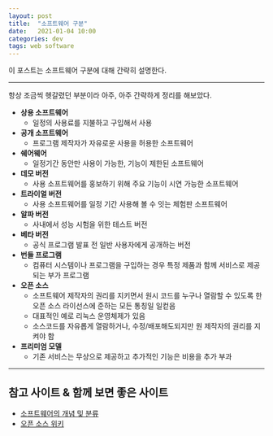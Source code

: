 ```yaml
---
layout: post
title:  "소프트웨어 구분"
date:   2021-01-04 10:00
categories: dev
tags: web software
---
```


이 포스트는 소프트웨어 구분에 대해 간략히 설명한다.

---

항상 조금씩 헷갈렸던 부분이라 아주, 아주 간략하게 정리를 해보았다.

- **상용 소프트웨어**
    - 일정의 사용료를 지불하고 구입해서 사용
- **공개 소프트웨어**
    - 프로그램 제작자가 자유로운 사용을 허용한 소프트웨어
- **쉐어웨어**
    - 일정기간 동안만 사용이 가능한, 기능이 제한된 소프트웨어
- **데모 버전**
    - 사용 소프트웨어를 홍보하기 위해 주요 기능이 시연 가능한 소프트웨어
- **트라이얼 버전**
    - 사용 소프트웨어를 일정 기간 사용해 볼 수 잇는 체험판 소프트웨어
- **알파 버전**
    - 사내에서 성능 시험을 위한 테스트 버전
- **베타 버전**
    - 공식 프로그램 발표 전 일반 사용자에게 공개하는 버전
- **번들 프로그램**
    - 컴퓨터 시스템이나 프로그램을 구입하는 경우 특정 제품과 함께 서비스로 제공되는 부가 프로그램
- **오픈 소스**
    - 소프트웨어 제작자의 권리를 지키면서 원시 코드를 누구나 열람할 수 있도록 한 오픈 소스 라이선스에 준하는 모든 통칭일 일컫음
    - 대표적인 예로 리눅스 운영체제가 있음
    - 소스코드를 자유롭게 열람하거나, 수정/배포해도되지만 원 제작자의 권리를 지켜야 함
- **프리미엄 모델**
    - 기존 서비스는 무상으로 제공하고 추가적인 기능은 비용을 추가 부과
    
---

## 참고 사이트 & 함께 보면 좋은 사이트
* [소프트웨어의 개념 및 분류](https://m.blog.naver.com/PostView.nhn?blogId=tntbyj&logNo=220664329810&proxyReferer=https:%2F%2Fwww.google.com%2F)
* [오픈 소스 위키](https://ko.wikipedia.org/wiki/%EC%98%A4%ED%94%88_%EC%86%8C%EC%8A%A4)
